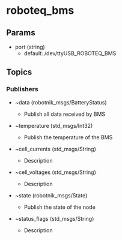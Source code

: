 # roboteq_bms

## Params
* port (string)
  * default: /dev/ttyUSB_ROBOTEQ_BMS

## Topics
### Publishers

* ~data (robotnik_msgs/BatteryStatus)
  * Publish all data received by BMS

* ~temperature (std_msgs/Int32)
  * Publish the temperature of the BMS

* ~cell_currents (std_msgs/String)
  * Description

* ~cell_voltages (std_msgs/String)
  * Description

* ~state (robotnik_msgs/State)
  * Publish the state of the node

* ~status_flags (std_msgs/String)
  * Description